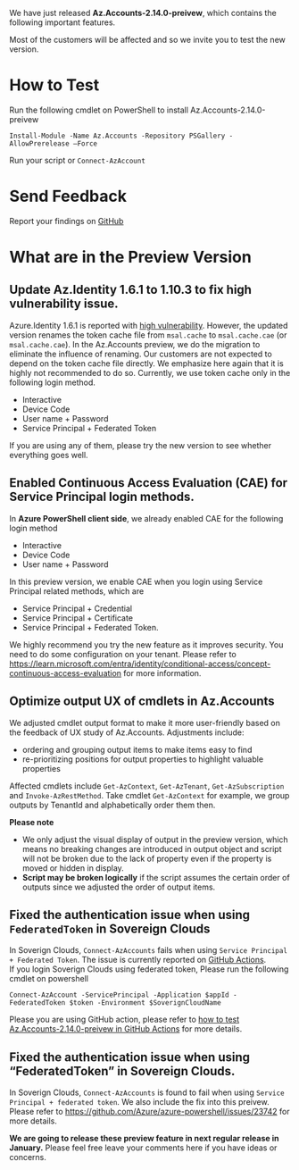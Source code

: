 We have just released **Az.Accounts-2.14.0-preivew**, which contains the following important features. 


Most of the customers will be affected and so we invite you to test the new version.
# How to Test 
Run the following cmdlet on PowerShell to install Az.Accounts-2.14.0-preivew 
```pwsh
Install-Module -Name Az.Accounts -Repository PSGallery -AllowPrerelease –Force 
```
Run your script or `Connect-AzAccount`
# Send Feedback 
Report your findings on [GitHub](https://github.com/Azure/azure-powershell/issues)

# What are in the Preview Version

## Update Az.Identity 1.6.1 to 1.10.3 to fix high vulnerability issue.  
Azure.Identity 1.6.1 is reported with [high vulnerability](https://github.com/advisories/GHSA-5mfx-4wcx-rv27). However, the updated version renames the token cache file from `msal.cache` to `msal.cache.cae` (or `msal.cache.cae`). In the Az.Accounts preview, we do the migration to eliminate the influence of renaming. Our customers are not expected to depend on the token cache file directly. We emphasize here again that it is highly not recommended to do so. Currently, we use token cache only in the following login method.  
- Interactive 
- Device Code 
- User name + Password 
- Service Principal + Federated Token

If you are using any of them, please try the new version to see whether everything goes well. 
## Enabled Continuous Access Evaluation (CAE) for Service Principal login methods.  

In **Azure PowerShell client side**, we already enabled CAE for the following login method
- Interactive 
- Device Code 
- User name + Password 

In this preview version, we enable CAE when you login using Service Principal related methods, which are
- Service Principal + Credential
- Service Principal + Certificate
- Service Principal + Federated Token.

We highly recommend you try the new feature as it improves security. You need to do some configuration on your tenant. Please refer to https://learn.microsoft.com/entra/identity/conditional-access/concept-continuous-access-evaluation for more information. 

## Optimize output UX of cmdlets in Az.Accounts 
We adjusted cmdlet output format to make it more user-friendly based on the feedback of UX study of Az.Accounts. Adjustments include:
- ordering and grouping output items to make items easy to find
- re-prioritizing positions for output properties to highlight valuable properties

Affected cmdlets include `Get-AzContext`, `Get-AzTenant`, `Get-AzSubscription` and `Invoke-AzRestMethod`. Take cmdlet `Get-AzContext` for example, we group outputs by TenantId and alphabetically order them then. 

**Please note** 
- We only adjust the visual display of output in the preview version, which means no breaking changes are introduced in output object and script will not be broken due to the lack of property even if the property is moved or hidden in display.
- **Script may be broken logically** if the script assumes the certain order of outputs since we adjusted the order of output items. 

## Fixed the authentication issue when using `FederatedToken` in Sovereign Clouds
In Soverign Clouds, `Connect-AzAccounts` fails when using `Service Principal + Federated Token`.  The issue is currently reported on [GitHub Actions](https://github.com/Azure/login/issues/355).  
If you login Soverign Clouds using federated token, Please run the following cmdlet on powershell
```pwsh
Connect-AzAccount -ServicePrincipal -Application $appId -FederatedToken $token -Environment $SoverignCloudName
```
Please you are using GitHub action, please refer to [how to test Az.Accounts-2.14.0-preivew in GitHub Actions](https://github.com/Azure/login/issues/355#issuecomment-1865516832) for more details.

## Fixed the authentication issue when using “FederatedToken” in Sovereign Clouds. 
In Soverign Clouds, `Connect-AzAccounts` is found to fail when using `Service Principal + federated token`. We also include the fix into this preivew. Please refer to https://github.com/Azure/azure-powershell/issues/23742 for more details.

**We are going to release these preview feature in next regular release in January.** Please feel free leave your comments here if you have ideas or concerns.
